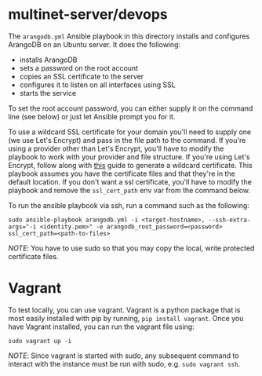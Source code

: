 # multinet-server/devops

The `arangodb.yml` Ansible playbook in this directory installs and configures
ArangoDB on an Ubuntu server. It does the following:
- installs ArangoDB
- sets a password on the root account
- copies an SSL certificate to the server
- configures it to listen on all interfaces using SSL
- starts the service

To set the root account password, you can either supply it on the command line
(see below) or just let Ansible prompt you for it.

To use a wildcard SSL certificate for your domain you'll need to supply one (we use Let's Encrypt) and pass in the file path to the command.
If you're using a provider other than Let's Encrypt, you'll have to modify the playbook to work with your provider and file structure. 
If you're using Let's Encrypt, follow along with [this](https://medium.com/@saurabh6790/generate-wildcard-ssl-certificate-using-lets-encrypt-certbot-273e432794d7) 
guide to generate a wildcard certificate. This playbook assumes you have the certificate files and that they're in the default location.
If you don't want a ssl certificate, you'll have to modify the playbook and remove the `ssl_cert_path` env var from the command below.

To run the ansible playbook via ssh, run a command such as the following:

```
sudo ansible-playbook arangodb.yml -i <target-hostname>, --ssh-extra-args="-i <identity.pem>" -e arangodb_root_password=<password> ssl_cert_path=<path-to-files>
```

*NOTE*: You have to use sudo so that you may copy the local, write protected certificate files.

# Vagrant

To test locally, you can use vagrant. Vagrant is a python package that is most easily installed with pip by running, 
`pip install vagrant`. Once you have Vagrant installed, you can run the vagrant file using:

```
sudo vagrant up -i
```

*NOTE*: Since vagrant is started with sudo, any subsequent command to interact with the instance must be run with sudo,
e.g. `sudo vagrant ssh`.
